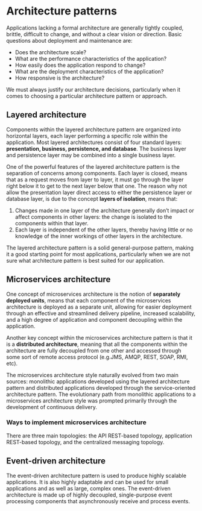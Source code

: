 # Architecture patterns
Applications lacking a formal architecture are generally tightly coupled, brittle, difficult to change, and without a clear vision or direction. Basic questions about deployment and maintenance are:
- Does the architecture scale?
- What are the performance characteristics of the application?
- How easily does the application respond to change?
- What are the deployment characteristics of the application?
- How responsive is the architecture?

We must always justify our architecture decisions, particularly when it comes to choosing a particular architecture pattern or approach.

## Layered architecture
Components within the layered architecture pattern are organized into horizontal layers, each layer performing a specific role within the application. Most layered architectures consist of four standard layers: **presentation, business, persistence, and database**. The business layer
and persistence layer may be combined into a single business layer.

One of the powerful features of the layered architecture pattern is the separation of concerns among components. Each layer is closed, means that as a request moves from layer to layer, it must go through the layer right below it to get to the next layer below that one. The reason why not allow the presentation layer direct access to either the persistence layer or database layer, is due to the concept **layers of isolation**, means that:
1. Changes made in one layer of the architecture generally don’t impact or affect components in other layers: the change is isolated to the components within that layer.
2. Each layer is independent of the other layers, thereby having little or no knowledge of the inner workings of other layers in the architecture.

The layered architecture pattern is a solid general-purpose pattern, making it a good starting point for most applications, particularly when we are not sure what architecture pattern is best suited for
our application.

## Microservices architecture
One concept of microservices architecture is the notion of **separately deployed units**, means that each component of the microservices architecture is deployed as a separate unit, allowing for easier deployment through an effective and streamlined delivery pipeline, increased scalability, and a high degree of application and component decoupling within the application.

Another key concept within the microservices architecture pattern is that it is a **distributed architecture**, meaning that all the components within the architecture are fully decoupled from one other and accessed through some sort of remote access protocol (e.g.JMS, AMQP, REST, SOAP, RMI, etc).

The microservices architecture style naturally evolved from two main sources: monolithic applications developed using the layered architecture pattern and distributed applications developed through the service-oriented architecture pattern. The evolutionary path from monolithic applications to a microservices architecture style was prompted primarily through the development of continuous delivery.

### Ways to implement microservices architecture
There are three main topologies: the API REST-based topology, application REST-based topology, and the centralized messaging topology.


## Event-driven architecture
The event-driven architecture pattern is used to produce highly scalable applications. It is also highly adaptable and can be used for small applications and as well as large, complex ones. The event-driven
architecture is made up of highly decoupled, single-purpose event processing components that asynchronously receive and process events.